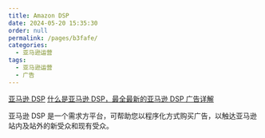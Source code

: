 ```yaml
---
title: Amazon DSP
date: 2024-05-20 15:35:30
order: null
permalink: /pages/b3fafe/
categories: 
  - 亚马逊运营
tags: 
  - 亚马逊运营
  - 广告
---
```


[亚马逊 DSP](https://advertising.amazon.com/solutions/products/amazon-dsp)
[什么是亚马逊 DSP，最全最新的亚马逊 DSP 广告详解](https://zhuanlan.zhihu.com/p/428812907)

亚马逊 DSP 是一个需求方平台，可帮助您以程序化方式购买广告，以触达亚马逊站内及站外的新受众和现有受众。
